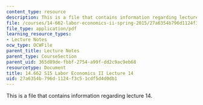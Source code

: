```yaml
---
content_type: resource
description: This is a file that contains information regarding lecture 14.
file: /courses/14-662-labor-economics-ii-spring-2015/27a6354b796d1124f3c51cdf5d4d0db1_MIT14_662S15_lecnotes14.pdf
file_type: application/pdf
learning_resource_types:
- Lecture Notes
ocw_type: OCWFile
parent_title: Lecture Notes
parent_type: CourseSection
parent_uid: 365d89de-fbbf-2754-a99f-dd2c9ac9eb68
resourcetype: Document
title: 14.662 S15 Labor Economics II Lecture 14
uid: 27a6354b-796d-1124-f3c5-1cdf5d4d0db1
---
```

This is a file that contains information regarding lecture 14.


